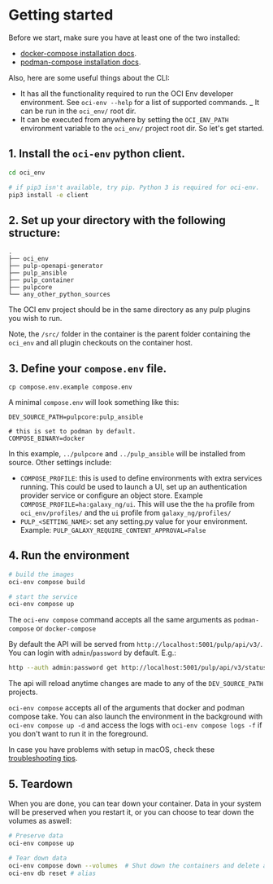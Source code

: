 # Getting started

Before we start, make sure you have at least one of the two installed:

- [docker-compose installation docs](https://docs.docker.com/compose/install/). 
- [podman-compose installation docs](https://github.com/containers/podman-compose#installation).

Also, here are some useful things about the CLI:
- It has all the functionality required to run the OCI Env developer environment.
See `oci-env --help` for a list of supported commands.
_ It can be run in the `oci_env/` root dir.
- It can be executed from anywhere by setting the `OCI_ENV_PATH` environment variable to the `oci_env/` project root dir.
So let's get started.

## 1. Install the `oci-env` python client.

```bash
cd oci_env

# if pip3 isn't available, try pip. Python 3 is required for oci-env.
pip3 install -e client
```

## 2. Set up your directory with the following structure:

```
.
├── oci_env
├── pulp-openapi-generator
├── pulp_ansible
├── pulp_container
├── pulpcore
└── any_other_python_sources
```

The OCI env project should be in the same directory as any pulp plugins you wish to run.

Note, the `/src/` folder in the container is the parent folder containing the `oci_env` and all
plugin checkouts on the container host.

## 3. Define your `compose.env` file.

`cp compose.env.example compose.env`

A minimal `compose.env` will look something like this:

```
DEV_SOURCE_PATH=pulpcore:pulp_ansible

# this is set to podman by default.
COMPOSE_BINARY=docker
```

In this example, `../pulpcore` and `../pulp_ansible` will be installed from source. Other settings
include:

- `COMPOSE_PROFILE`: this is used to define environments with extra services running. This could be
  used to launch a UI, set up an authentication provider service or configure an object store.
  Example `COMPOSE_PROFILE=ha:galaxy_ng/ui`. This will use the the `ha` profile from `oci_env/profiles/`
  and the `ui` profile from `galaxy_ng/profiles/`
- `PULP_<SETTING_NAME>`: set any setting.py value for your environment. Example: `PULP_GALAXY_REQUIRE_CONTENT_APPROVAL=False`

## 4. Run the environment

```bash
# build the images
oci-env compose build

# start the service
oci-env compose up 
```

The `oci-env compose` command accepts all the same arguments as `podman-compose` or `docker-compose`

By default the API will be served from `http://localhost:5001/pulp/api/v3/`.
You can login with `admin`/`password` by default. E.g.:

```bash
http --auth admin:password get http://localhost:5001/pulp/api/v3/status/
```

The api will reload anytime changes are made to any of the `DEV_SOURCE_PATH` projects.

`oci-env compose` accepts all of the arguments that docker and podman compose take.
You can also launch the environment in the background with `oci-env compose up -d` and access the logs with `oci-env compose logs -f` if you don't want to run it in the foreground.  

In case you have problems with setup in macOS, check these [troubleshooting tips](site:oci_env/docs/dev/guides/macos_troubleshooting_tips.md). 

## 5. Teardown

When you are done, you can tear down your container.
Data in your system will be preserved when you restart it, or you can choose to tear down the volumes as aswell:

```bash
# Preserve data
oci-env compose up

# Tear down data
oci-env compose down --volumes  # Shut down the containers and delete all the container data on your system
oci-env db reset # alias
```
